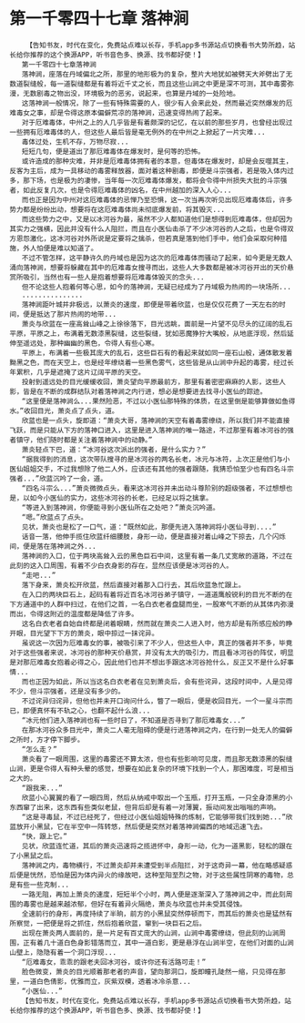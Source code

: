 # 第一千零四十七章 落神涧
        【告知书友，时代在变化，免费站点难以长存，手机app多书源站点切换看书大势所趋，站长给你推荐的这个换源APP，听书音色多、换源、找书都好使！】
       第一千零四十七章落神涧
       落神涧，座落在丹域偏北之所，那里的地形极为的复杂，整片大地犹如被劈天大斧劈出了无数道裂缝般，每一道裂缝都是有着将近千丈之长，而且这些山涧之中更是深不可测，其中毒雾弥漫，无数剧毒之物出没，环境极为的恶劣，说起来，也算是丹域的一处险地。
       这落神涧一般情况，除了一些有特殊需要的人，很少有人会来此处，然而最近突然爆发的厄难毒女之事，却是令得这原本偏僻荒凉的落神涧，迅速变得热闹了起来。
       对于厄难毒体，中州之上的人几乎皆是有着颇深的记忆，在以前的那些岁月，也曾经出现过一些拥有厄难毒体的人，但这些人最后皆是毫无例外的在中州之上掀起了一片灾难...
       毒体过处，生机不存，万物尽寂...
       短短几句，便是道出了那厄难毒体在爆发时，是何等的恐怖。
       或许造成的那种灾难，并非是厄难毒体拥有者的本意，但毒体在爆发时，却是会反噬其主，反客为主后，成为一具移动的毒雾释放器，面对着这种剧毒，即便是斗宗强者，若是吸入体内过多，那下场，也是极为的凄惨，当年每一次厄难毒体爆发，都将会令得中州损失大批的斗宗强者，如此反复几次，也是令得厄难毒体的凶名，在中州越加的深入人心...
       而也正是因为中州对这厄难毒体的忌惮乃至恐惧，这一次当再次听见出现厄难毒体后，许多势力都是纷纷出动，想要将在这厄难毒体尚未彻底爆发前，将其毁灭...
       而这些势力之中，又是以冰河谷为最，虽然不少人都知道他们是想得到厄难毒体，但却因为其实力之强横，因此并没有什么人阻拦，而且在小医仙击杀了不少冰河谷的人之后，也是令得双方恩怨激化，这冰河谷对外所说是定要将之擒杀，但若真是落到他们手中，他们会采取何种措施，外人怕便是难以知道了。
       不过不管怎样，这平静许久的丹域也是因为这次的厄难毒体而骚动了起来，如今更是无数人涌向落神涧，想要将躲藏在其中的厄难毒女搜寻而出，这些人大多数都是被冰河谷开出的天价悬赏所吸引，当然也有一些人是抱着想要将厄难毒体毁灭的念头...
       但不论这些人抱着何等心思，如今的落神涧，无疑已经成为了丹域极为热闹的一块场所...
       ...............
       落神涧距叶城并非极远，以萧炎的速度，即便是带着欣蓝，也是仅仅花费了一天左右的时间，便是抵达了那片热闹的地带...
       萧炎与欣蓝在一座高耸山峰之上徐徐落下，目光远眺，面前是一片望不见尽头的辽阔的乱石平原，平原之上，布满着无数漆黑裂缝，这些裂缝，犹如恶魔狰狞大嘴般，从地底浮现，然后延伸至遥远处，那种幽幽的黑色，令得人有些心寒。
       平原上，布满着一些极其庞大的乱石，这些巨石有的看起来就如同一座石山般，通体散发着黝黑之色，而在天空上，也是经年缭绕着一些黑色雾气，这些皆是从山涧中升起的毒雾，经过长年累积，几乎是遮掩了这片辽阔平原的天空。
       投射到遥远处的目光缓缓收回，萧炎望向平原最前方，那里有着密密麻麻的人影，这些人影，皆是在不断的成群结队对着落神涧之内行进，想必是想要进去找寻小医仙的踪迹。
       “这里便是落神涧么...果然险恶，不过以小医仙那特殊的体质，在这里倒是能够算做如鱼得水。”收回目光，萧炎点了点头，道。
       欣蓝也是一点头，旋即道：“萧炎大哥，落神涧的天空有着毒雾缭绕，所以我们并不能直接飞跃，而是只能从下方的落神口进入，这里是进入落神涧的唯一路途，不过那里有着冰河谷的强者镇守，他们随时都是关注着落神涧中的动静。”
       萧炎轻点下巴，道：“冰河谷这次派出的强者，是什么实力？”
       “据我得到的消息，这次带队搜寻的是冰河谷的两名长老，冰元与冰符，上次正是他们与小医仙姐姐交手，不过我想除了他二人外，应该还有其他的强者跟随，我猜恐怕至少也有四名斗宗强者...”欣蓝沉吟了一会，道。
       “四名斗宗么...”萧炎微微点头，看来这冰河谷并未出动斗尊阶别的超级强者，不过想想也是，以如今小医仙的实力，这些冰河谷的长老，已经足以将之擒拿。
       “等进入到落神涧，你便能寻到小医仙所在之处吧？”萧炎沉吟道。
       “嗯。”欣蓝点了点头。
       见状，萧炎也是松了一口气，道：“既然如此，那便先进入落神涧将小医仙寻到....”
       话音一落，他伸手揽住欣蓝纤细腰肢，身形一动，便是直接对着山峰之下掠去，几个闪烁间，便是落在落神涧之外...
       落神涧的入口，位于两块高耸入云的黑色巨石中间，这里有着一条几丈宽敞的道路，不过在此刻的这入口周围，有着不少白衣身影的存在，显然应该便是冰河谷的人。
       “走吧...”
       落下身来，萧炎松开欣蓝，然后直接对着那入口行去，其后欣蓝急忙跟上。
       在入口的两块巨石上，起码有着将近百名冰河谷弟子镇守，一道道鹰般锐利的目光不断的在下方通道中的人群中扫过，在他们之首，一名白衣老者盘腿而坐，一股寒气不断的从其体内弥漫而出，令得这附近的温度都是降低了许多。
       这名白衣老者自始自终都是闭着眼睛，然而就在萧炎二人进入时，他方却是有所感应般的睁开眼，目光望下下方的萧炎，眼中掠过一抹诧异。
       虽说这一次因为厄难毒女的事，被吸引来了不少人，但这些人中，真正的强者并不多，毕竟对于这些强者来说，冰河谷的那种天价悬赏，并没有太大的吸引力，而且看冰河谷的阵仗，明显是对那厄难毒女抱着必得之心，因此他们也并不想出手跟这冰河谷抢什么，反正又不是什么好事情...
       而也正因为如此，所以当这名白衣老者在见到萧炎后，会有些诧异，这段时间中，人是见得不少，但斗宗强者，还是没有多少的。
       不过诧异归诧异，但他也并未开口询问什么，瞥了一眼后，便是收回目光，一个一星斗宗而已，即便真怀有不轨之心，也翻不起什么浪...
       “冰元他们进入落神涧也有一些时日了，不知道是否寻到了那厄难毒女...”
       在那冰河谷众多目光中，萧炎二人毫无阻碍的便是行进落神涧之内，在行到一处无人的偏僻之所时，方才停下脚步。
       “怎么走？”
       萧炎看了一眼周围，这里的毒雾还不算太浓，但也有些影响可见度，而且那无数漆黑的裂缝山涧，更是令得人有种头晕的感觉，想要在如此复杂的环境下找到一个人，那困难度，可是相当之大的。
       “跟我来...”
       欣蓝小心翼翼的看了一眼四周，然后从纳戒中取出一个玉瓶，打开玉瓶，一只全身漆黑的小东西窜了出来，这东西有些类似老鼠，但背后却是有着一对薄翼，振动间发出嗡嗡的声响。
       “这是寻毒鼠，不过已经死了，但经过小医仙姐姐特殊的炼制，它能够带我们找到她...”欣蓝放开小黑鼠，它在半空中一阵转悠，然后便是突然对着落神涧偏西的地域迅速飞去。
       “快，跟上它。”
       见状，欣蓝连忙道，其后的萧炎迅速将之揽进怀中，身形一动，化为一道黑影，轻松的跟在了小黑鼠之后。
       落神涧之内，毒物横行，不过萧炎却并未遭受到半点阻拦，对于这奇异一幕，他在略感疑惑后便是恍然，恐怕是因为体内异火的缘故吧，这种至阳至烈之物，对于这些属性阴寒的毒物，总是有些一些克制...
       一路无阻，再加上萧炎的速度，短短半个小时，两人便是逐渐深入了落神涧之中，而此刻周围的毒雾也是越来越浓郁，但好在有着异火隔绝，萧炎与欣蓝也并未受其侵蚀。
       全速前行的身形，再度持续了半晌，前方的小黑鼠突然停顿而下，而其后的萧炎也是猛然有所察觉，一把便是将之抓住，然后抱着欣蓝，窜到一块巨石之后。
       出现在萧炎两人面前的，是一片足有百丈庞大的山涧，山涧中毒雾缭绕，但此刻的山涧周围，正有着几十道白色身影错落而立，其中一道白影，更是悬浮在山涧半空，在他们对面的山涧山壁上，隐隐有着一个洞口浮现...
       “厄难毒女，乖乖的跟老夫回冰河谷，或许你还有活路可走！”
       脸色微变，萧炎的目光顺着那老者的声音，望向那洞口，旋即瞳孔陡然一缩，只见得在那里，一道白色倩影，优雅而立，灰紫双模，透着冰冷杀意...
       “小医仙...”
       【告知书友，时代在变化，免费站点难以长存，手机app多书源站点切换看书大势所趋，站长给你推荐的这个换源APP，听书音色多、换源、找书都好使！】